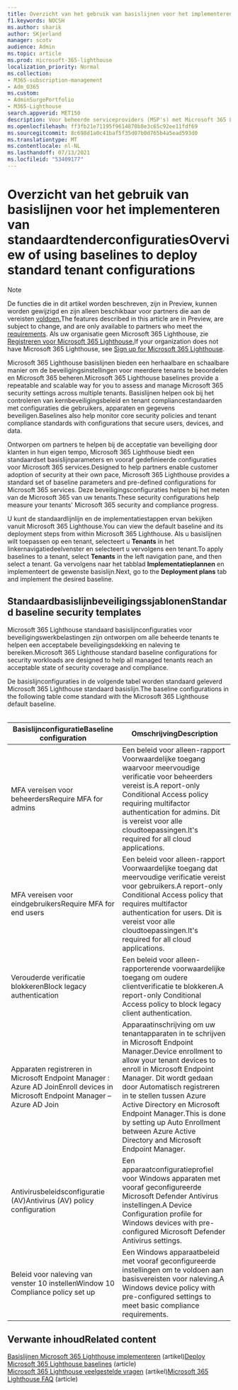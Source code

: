 ```yaml
---
title: Overzicht van het gebruik van basislijnen voor het implementeren van standaardtenderconfiguraties
f1.keywords: NOCSH
ms.author: sharik
author: SKjerland
manager: scotv
audience: Admin
ms.topic: article
ms.prod: microsoft-365-lighthouse
localization_priority: Normal
ms.collection:
- M365-subscription-management
- Adm_O365
ms.custom:
- AdminSurgePortfolio
- M365-Lighthouse
search.appverid: MET150
description: Voor beheerde serviceproviders (MSP's) met Microsoft 365 Lighthouse informatie over het gebruik van basislijnen voor het implementeren van standaardtenderconfiguraties.
ms.openlocfilehash: ff3fb21e71195f9614870b8e3c65c92ee11fdf69
ms.sourcegitcommit: 8c698d1a0c41baf5f35d07b0d765b4a5ead593d0
ms.translationtype: MT
ms.contentlocale: nl-NL
ms.lasthandoff: 07/13/2021
ms.locfileid: "53409177"
---
```

# <a name="overview-of-using-baselines-to-deploy-standard-tenant-configurations"></a><span data-ttu-id="471a2-103">Overzicht van het gebruik van basislijnen voor het implementeren van standaardtenderconfiguraties</span><span class="sxs-lookup"><span data-stu-id="471a2-103">Overview of using baselines to deploy standard tenant configurations</span></span> 

> [!NOTE]
> <span data-ttu-id="471a2-104">De functies die in dit artikel worden beschreven, zijn in Preview, kunnen worden gewijzigd en zijn alleen beschikbaar voor partners die aan de vereisten [voldoen.](m365-lighthouse-requirements.md)</span><span class="sxs-lookup"><span data-stu-id="471a2-104">The features described in this article are in Preview, are subject to change, and are only available to partners who meet the [requirements](m365-lighthouse-requirements.md).</span></span> <span data-ttu-id="471a2-105">Als uw organisatie geen Microsoft 365 Lighthouse, zie [Registreren voor Microsoft 365 Lighthouse.](m365-lighthouse-sign-up.md)</span><span class="sxs-lookup"><span data-stu-id="471a2-105">If your organization does not have Microsoft 365 Lighthouse, see [Sign up for Microsoft 365 Lighthouse](m365-lighthouse-sign-up.md).</span></span>

<span data-ttu-id="471a2-106">Microsoft 365 Lighthouse basislijnen bieden een herhaalbare en schaalbare manier om de beveiligingsinstellingen voor meerdere tenants te beoordelen en Microsoft 365 beheren.</span><span class="sxs-lookup"><span data-stu-id="471a2-106">Microsoft 365 Lighthouse baselines provide a repeatable and scalable way for you to assess and manage Microsoft 365 security settings across multiple tenants.</span></span> <span data-ttu-id="471a2-107">Basislijnen helpen ook bij het controleren van kernbeveiligingsbeleid en tenant compliancestandaarden met configuraties die gebruikers, apparaten en gegevens beveiligen.</span><span class="sxs-lookup"><span data-stu-id="471a2-107">Baselines also help monitor core security policies and tenant compliance standards with configurations that secure users, devices, and data.</span></span>

<span data-ttu-id="471a2-108">Ontworpen om partners te helpen bij de acceptatie van beveiliging door klanten in hun eigen tempo, Microsoft 365 Lighthouse biedt een standaardset basislijnparameters en vooraf gedefinieerde configuraties voor Microsoft 365 services.</span><span class="sxs-lookup"><span data-stu-id="471a2-108">Designed to help partners enable customer adoption of security at their own pace, Microsoft 365 Lighthouse provides a standard set of baseline parameters and pre-defined configurations for Microsoft 365 services.</span></span> <span data-ttu-id="471a2-109">Deze beveiligingsconfiguraties helpen bij het meten van de Microsoft 365 van uw tenants.</span><span class="sxs-lookup"><span data-stu-id="471a2-109">These security configurations help measure your tenants' Microsoft 365 security and compliance progress.</span></span>

<span data-ttu-id="471a2-110">U kunt de standaardlijnlijn en de implementatiestappen ervan bekijken vanuit Microsoft 365 Lighthouse.</span><span class="sxs-lookup"><span data-stu-id="471a2-110">You can view the default baseline and its deployment steps from within Microsoft 365 Lighthouse.</span></span> <span data-ttu-id="471a2-111">Als u basislijnen wilt toepassen op een tenant, selecteert u **Tenants** in het linkernavigatiedeelvenster en selecteert u vervolgens een tenant.</span><span class="sxs-lookup"><span data-stu-id="471a2-111">To apply baselines to a tenant, select **Tenants** in the left navigation pane, and then select a tenant.</span></span> <span data-ttu-id="471a2-112">Ga vervolgens naar het tabblad **Implementatieplannen** en implementeert de gewenste basislijn.</span><span class="sxs-lookup"><span data-stu-id="471a2-112">Next, go to the **Deployment plans** tab and implement the desired baseline.</span></span>

## <a name="standard-baseline-security-templates"></a><span data-ttu-id="471a2-113">Standaardbasislijnbeveiligingssjablonen</span><span class="sxs-lookup"><span data-stu-id="471a2-113">Standard baseline security templates</span></span>

<span data-ttu-id="471a2-114">Microsoft 365 Lighthouse standaard basislijnconfiguraties voor beveiligingswerkbelastingen zijn ontworpen om alle beheerde tenants te helpen een acceptabele beveiligingsdekking en naleving te bereiken.</span><span class="sxs-lookup"><span data-stu-id="471a2-114">Microsoft 365 Lighthouse standard baseline configurations for security workloads are designed to help all managed tenants reach an acceptable state of security coverage and compliance.</span></span>

<span data-ttu-id="471a2-115">De basislijnconfiguraties in de volgende tabel worden standaard geleverd Microsoft 365 Lighthouse standaard basislijn.</span><span class="sxs-lookup"><span data-stu-id="471a2-115">The baseline configurations in the following table come standard with the Microsoft 365 Lighthouse default baseline.</span></span><br><br>

| <span data-ttu-id="471a2-116">Basislijnconfiguratie</span><span class="sxs-lookup"><span data-stu-id="471a2-116">Baseline configuration</span></span> | <span data-ttu-id="471a2-117">Omschrijving</span><span class="sxs-lookup"><span data-stu-id="471a2-117">Description</span></span> |
|--|--|
| <span data-ttu-id="471a2-118">MFA vereisen voor beheerders</span><span class="sxs-lookup"><span data-stu-id="471a2-118">Require MFA for admins</span></span> | <span data-ttu-id="471a2-119">Een beleid voor alleen-rapport Voorwaardelijke toegang waarvoor meervoudige verificatie voor beheerders vereist is.</span><span class="sxs-lookup"><span data-stu-id="471a2-119">A report-only Conditional Access policy requiring multifactor authentication for admins.</span></span> <span data-ttu-id="471a2-120">Dit is vereist voor alle cloudtoepassingen.</span><span class="sxs-lookup"><span data-stu-id="471a2-120">It's required for all cloud applications.</span></span> |
| <span data-ttu-id="471a2-121">MFA vereisen voor eindgebruikers</span><span class="sxs-lookup"><span data-stu-id="471a2-121">Require MFA for end users</span></span> | <span data-ttu-id="471a2-122">Een beleid voor alleen-rapport Voorwaardelijke toegang dat meervoudige verificatie vereist voor gebruikers.</span><span class="sxs-lookup"><span data-stu-id="471a2-122">A report-only Conditional Access policy that requires multifactor authentication for users.</span></span> <span data-ttu-id="471a2-123">Dit is vereist voor alle cloudtoepassingen.</span><span class="sxs-lookup"><span data-stu-id="471a2-123">It's required for all cloud applications.</span></span> |
| <span data-ttu-id="471a2-124">Verouderde verificatie blokkeren</span><span class="sxs-lookup"><span data-stu-id="471a2-124">Block legacy authentication</span></span> | <span data-ttu-id="471a2-125">Een beleid voor alleen-rapporterende voorwaardelijke toegang om oudere clientverificatie te blokkeren.</span><span class="sxs-lookup"><span data-stu-id="471a2-125">A report-only Conditional Access policy to block legacy client authentication.</span></span> |
| <span data-ttu-id="471a2-126">Apparaten registreren in Microsoft Endpoint Manager : Azure AD Join</span><span class="sxs-lookup"><span data-stu-id="471a2-126">Enroll devices in Microsoft Endpoint Manager – Azure AD Join</span></span> | <span data-ttu-id="471a2-127">Apparaatinschrijving om uw tenantapparaten in te schrijven in Microsoft Endpoint Manager.</span><span class="sxs-lookup"><span data-stu-id="471a2-127">Device enrollment to allow your tenant devices to enroll in Microsoft Endpoint Manager.</span></span> <span data-ttu-id="471a2-128">Dit wordt gedaan door Automatisch registreren in te stellen tussen Azure Active Directory en Microsoft Endpoint Manager.</span><span class="sxs-lookup"><span data-stu-id="471a2-128">This is done by setting up Auto Enrollment between Azure Active Directory and Microsoft Endpoint Manager.</span></span> |
| <span data-ttu-id="471a2-129">Antivirusbeleidsconfiguratie (AV)</span><span class="sxs-lookup"><span data-stu-id="471a2-129">Antivirus (AV) policy configuration</span></span> | <span data-ttu-id="471a2-130">Een apparaatconfiguratieprofiel voor Windows apparaten met vooraf geconfigureerde Microsoft Defender Antivirus instellingen.</span><span class="sxs-lookup"><span data-stu-id="471a2-130">A Device Configuration profile for Windows devices with pre-configured Microsoft Defender Antivirus settings.</span></span> |
| <span data-ttu-id="471a2-131">Beleid voor naleving van venster 10 instellen</span><span class="sxs-lookup"><span data-stu-id="471a2-131">Window 10 Compliance policy set up</span></span> | <span data-ttu-id="471a2-132">Een Windows apparaatbeleid met vooraf geconfigureerde instellingen om te voldoen aan basisvereisten voor naleving.</span><span class="sxs-lookup"><span data-stu-id="471a2-132">A Windows device policy with pre-configured settings to meet basic compliance requirements.</span></span> |

## <a name="related-content"></a><span data-ttu-id="471a2-133">Verwante inhoud</span><span class="sxs-lookup"><span data-stu-id="471a2-133">Related content</span></span>

<span data-ttu-id="471a2-134">[Basislijnen Microsoft 365 Lighthouse implementeren](m365-lighthouse-deploy-baselines.md) (artikel)</span><span class="sxs-lookup"><span data-stu-id="471a2-134">[Deploy Microsoft 365 Lighthouse baselines](m365-lighthouse-deploy-baselines.md) (article)</span></span>\
<span data-ttu-id="471a2-135">[Microsoft 365 Lighthouse veelgestelde vragen](m365-lighthouse-faq.yml) (artikel)</span><span class="sxs-lookup"><span data-stu-id="471a2-135">[Microsoft 365 Lighthouse FAQ](m365-lighthouse-faq.yml) (article)</span></span>
